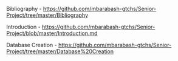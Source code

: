 Bibliography - https://github.com/mbarabash-gtchs/Senior-Project/tree/master/Bibliography

Introduction - https://github.com/mbarabash-gtchs/Senior-Project/blob/master/Introduction.md

Database Creation - https://github.com/mbarabash-gtchs/Senior-Project/tree/master/Database%20Creation



